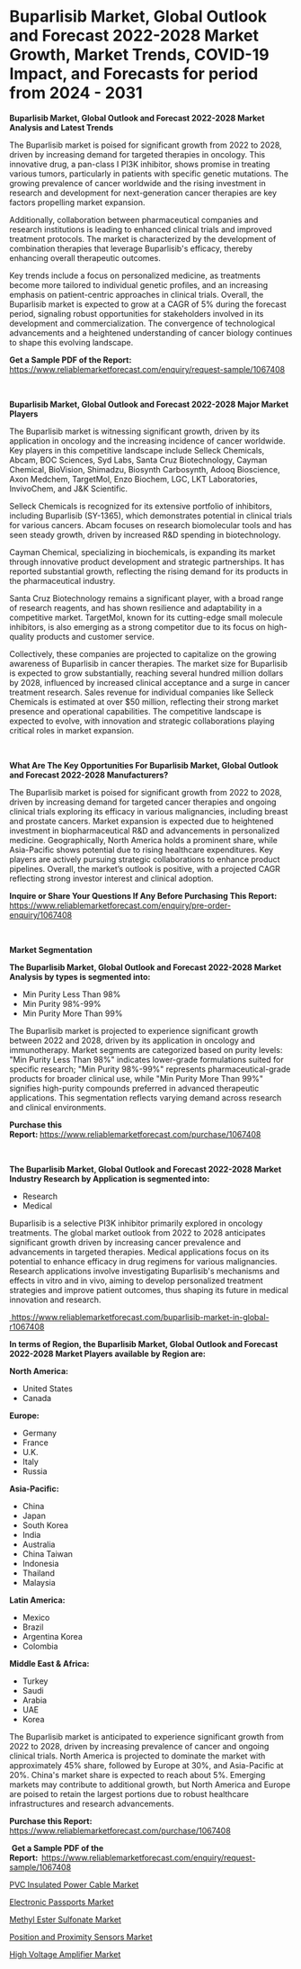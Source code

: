 <p><h1>Buparlisib Market, Global Outlook and Forecast 2022-2028 Market Growth, Market Trends, COVID-19 Impact, and Forecasts for period from 2024 - 2031</h1></p><p><strong>Buparlisib Market, Global Outlook and Forecast 2022-2028 Market Analysis and Latest Trends</strong></p>
<p><p>The Buparlisib market is poised for significant growth from 2022 to 2028, driven by increasing demand for targeted therapies in oncology. This innovative drug, a pan-class I PI3K inhibitor, shows promise in treating various tumors, particularly in patients with specific genetic mutations. The growing prevalence of cancer worldwide and the rising investment in research and development for next-generation cancer therapies are key factors propelling market expansion. </p><p>Additionally, collaboration between pharmaceutical companies and research institutions is leading to enhanced clinical trials and improved treatment protocols. The market is characterized by the development of combination therapies that leverage Buparlisib's efficacy, thereby enhancing overall therapeutic outcomes. </p><p>Key trends include a focus on personalized medicine, as treatments become more tailored to individual genetic profiles, and an increasing emphasis on patient-centric approaches in clinical trials. Overall, the Buparlisib market is expected to grow at a CAGR of 5% during the forecast period, signaling robust opportunities for stakeholders involved in its development and commercialization. The convergence of technological advancements and a heightened understanding of cancer biology continues to shape this evolving landscape.</p></p>
<p><strong>Get a Sample PDF of the Report:&nbsp;</strong> <a href="https://www.reliablemarketforecast.com/enquiry/request-sample/1067408">https://www.reliablemarketforecast.com/enquiry/request-sample/1067408</a></p>
<p>&nbsp;</p>
<p><strong>Buparlisib Market, Global Outlook and Forecast 2022-2028 Major Market Players</strong></p>
<p><p>The Buparlisib market is witnessing significant growth, driven by its application in oncology and the increasing incidence of cancer worldwide. Key players in this competitive landscape include Selleck Chemicals, Abcam, BOC Sciences, Syd Labs, Santa Cruz Biotechnology, Cayman Chemical, BioVision, Shimadzu, Biosynth Carbosynth, Adooq Bioscience, Axon Medchem, TargetMol, Enzo Biochem, LGC, LKT Laboratories, InvivoChem, and J&K Scientific.</p><p>Selleck Chemicals is recognized for its extensive portfolio of inhibitors, including Buparlisib (SY-1365), which demonstrates potential in clinical trials for various cancers. Abcam focuses on research biomolecular tools and has seen steady growth, driven by increased R&D spending in biotechnology.</p><p>Cayman Chemical, specializing in biochemicals, is expanding its market through innovative product development and strategic partnerships. It has reported substantial growth, reflecting the rising demand for its products in the pharmaceutical industry.</p><p>Santa Cruz Biotechnology remains a significant player, with a broad range of research reagents, and has shown resilience and adaptability in a competitive market. TargetMol, known for its cutting-edge small molecule inhibitors, is also emerging as a strong competitor due to its focus on high-quality products and customer service.</p><p>Collectively, these companies are projected to capitalize on the growing awareness of Buparlisib in cancer therapies. The market size for Buparlisib is expected to grow substantially, reaching several hundred million dollars by 2028, influenced by increased clinical acceptance and a surge in cancer treatment research. Sales revenue for individual companies like Selleck Chemicals is estimated at over $50 million, reflecting their strong market presence and operational capabilities. The competitive landscape is expected to evolve, with innovation and strategic collaborations playing critical roles in market expansion.</p></p>
<p>&nbsp;</p>
<p><strong>What Are The Key Opportunities For Buparlisib Market, Global Outlook and Forecast 2022-2028 Manufacturers?</strong></p>
<p><p>The Buparlisib market is poised for significant growth from 2022 to 2028, driven by increasing demand for targeted cancer therapies and ongoing clinical trials exploring its efficacy in various malignancies, including breast and prostate cancers. Market expansion is expected due to heightened investment in biopharmaceutical R&D and advancements in personalized medicine. Geographically, North America holds a prominent share, while Asia-Pacific shows potential due to rising healthcare expenditures. Key players are actively pursuing strategic collaborations to enhance product pipelines. Overall, the market’s outlook is positive, with a projected CAGR reflecting strong investor interest and clinical adoption.</p></p>
<p><strong>Inquire or Share Your Questions If Any Before Purchasing This Report:</strong> <a href="https://www.reliablemarketforecast.com/enquiry/pre-order-enquiry/1067408">https://www.reliablemarketforecast.com/enquiry/pre-order-enquiry/1067408</a></p>
<p>&nbsp;</p>
<p><strong>Market Segmentation</strong></p>
<p><strong>The Buparlisib Market, Global Outlook and Forecast 2022-2028 Market Analysis by types is segmented into:</strong></p>
<p><ul><li>Min Purity Less Than 98%</li><li>Min Purity 98%-99%</li><li>Min Purity More Than 99%</li></ul></p>
<p><p>The Buparlisib market is projected to experience significant growth between 2022 and 2028, driven by its application in oncology and immunotherapy. Market segments are categorized based on purity levels: "Min Purity Less Than 98%" indicates lower-grade formulations suited for specific research; "Min Purity 98%-99%" represents pharmaceutical-grade products for broader clinical use, while "Min Purity More Than 99%" signifies high-purity compounds preferred in advanced therapeutic applications. This segmentation reflects varying demand across research and clinical environments.</p></p>
<p><strong>Purchase this Report:&nbsp;</strong><a href="https://www.reliablemarketforecast.com/purchase/1067408">https://www.reliablemarketforecast.com/purchase/1067408</a></p>
<p>&nbsp;</p>
<p><strong>The Buparlisib Market, Global Outlook and Forecast 2022-2028 Market Industry Research by Application is segmented into:</strong></p>
<p><ul><li>Research</li><li>Medical</li></ul></p>
<p><p>Buparlisib is a selective PI3K inhibitor primarily explored in oncology treatments. The global market outlook from 2022 to 2028 anticipates significant growth driven by increasing cancer prevalence and advancements in targeted therapies. Medical applications focus on its potential to enhance efficacy in drug regimens for various malignancies. Research applications involve investigating Buparlisib's mechanisms and effects in vitro and in vivo, aiming to develop personalized treatment strategies and improve patient outcomes, thus shaping its future in medical innovation and research.</p></p>
<p><a href="https://www.reliablemarketforecast.com/buparlisib-market-in-global-r1067408">&nbsp;https://www.reliablemarketforecast.com/buparlisib-market-in-global-r1067408</a></p>
<p><strong>In terms of Region, the Buparlisib Market, Global Outlook and Forecast 2022-2028 Market Players available by Region are:</strong></p>
<p>
    <p> <strong> North America: </strong>
        <ul>
            <li>United States</li>
            <li>Canada</li>
        </ul>
        </p> 
    <p> <strong> Europe: </strong>
        <ul>
            <li>Germany</li>
            <li>France</li>
            <li>U.K.</li>
            <li>Italy</li>
            <li>Russia</li>
        </ul>
        </p> 
    <p> <strong> Asia-Pacific: </strong>
        <ul>
            <li>China</li>
            <li>Japan</li>
            <li>South Korea</li>
            <li>India</li>
            <li>Australia</li>
            <li>China Taiwan</li>
            <li>Indonesia</li>
            <li>Thailand</li>
            <li>Malaysia</li>
        </ul>
        </p> 
    <p> <strong> Latin America: </strong>
        <ul>
            <li>Mexico</li>
            <li>Brazil</li>
            <li>Argentina Korea</li>
            <li>Colombia</li>
        </ul>
        </p> 
    <p> <strong> Middle East & Africa: </strong>
        <ul>
            <li>Turkey</li>
            <li>Saudi</li>
            <li>Arabia</li>
            <li>UAE</li>
            <li>Korea</li>
        </ul>
    </p>
    </p>
<p><p>The Buparlisib market is anticipated to experience significant growth from 2022 to 2028, driven by increasing prevalence of cancer and ongoing clinical trials. North America is projected to dominate the market with approximately 45% share, followed by Europe at 30%, and Asia-Pacific at 20%. China's market share is expected to reach about 5%. Emerging markets may contribute to additional growth, but North America and Europe are poised to retain the largest portions due to robust healthcare infrastructures and research advancements.</p></p>
<p><strong>Purchase this Report: </strong><a href="https://www.reliablemarketforecast.com/purchase/1067408">https://www.reliablemarketforecast.com/purchase/1067408</a></p>
<p>&nbsp;<strong>Get a Sample PDF of the Report:&nbsp;&nbsp;</strong><a href="https://www.reliablemarketforecast.com/enquiry/request-sample/1067408">https://www.reliablemarketforecast.com/enquiry/request-sample/1067408</a></p>
<p><strong></strong></p>
<p><p><a href="https://issuu.com/reportprime-2/docs/pvc-insulated-power-cable-market-si_f4c090ec690d63">PVC Insulated Power Cable Market</a></p><p><a href="https://medium.com/@samirmayert16/in-the-electronic-passports-market-the-main-focus-is-on-keeping-costs-low-and-getting-the-most-60b137efd654">Electronic Passports Market</a></p><p><a href="https://www.linkedin.com/pulse/what-influencing-future-methyl-ester-sulfonate-market-insights-9suje?trackingId=EozHj5OjSRC6yOAov4EmXA%3D%3D">Methyl Ester Sulfonate Market</a></p><p><a href="https://www.linkedin.com/pulse/insights-position-proximity-sensors-market-size-which-expanding-somwc?trackingId=PBRA2azGTP6Cm4f79oZzcg%3D%3D">Position and Proximity Sensors Market</a></p><p><a href="https://medium.com/@samirmayert16/high-voltage-amplifier-market-global-market-trends-and-market-forecast-2024-2031-2aab097e48d1">High Voltage Amplifier Market</a></p></p>